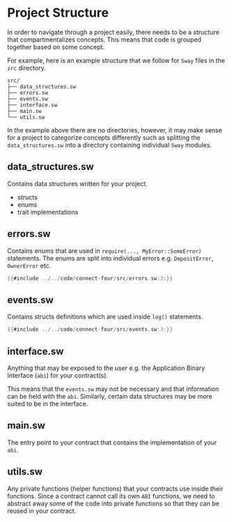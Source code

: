 # Project Structure

In order to navigate through a project easily, there needs to be a structure that compartmentalizes concepts. This means that code is grouped together based on some concept. 

For example, here is an example structure that we follow for `Sway` files in the `src` directory.

```
src/
├── data_structures.sw
├── errors.sw
├── events.sw
├── interface.sw
├── main.sw
└── utils.sw
```

In the example above there are no directories, however, it may make sense for a project to categorize concepts differently such as splitting the `data_structures.sw` into a directory containing individual `Sway` modules.

## data_structures.sw

Contains data structures written for your project.

- structs
- enums
- trait implementations

## errors.sw

Contains enums that are used in `require(..., MyError::SomeError)` statements.
The enums are split into individual errors e.g. `DepositError`, `OwnerError` etc.

```rust
{{#include ../../code/connect-four/src/errors.sw:3:}}
```

## events.sw

Contains structs definitions which are used inside `log()` statements.

```rust
{{#include ../../code/connect-four/src/events.sw:3:}}
```

## interface.sw

Anything that may be exposed to the user e.g. the Application Binary Interface (`abi`) for your contract(s).

This means that the `events.sw` may not be necessary and that information can be held with the `abi`. Similarly, certain data structures may be more suited to be in the interface.

## main.sw

The entry point to your contract that contains the implementation of your `abi`.

## utils.sw

Any private functions (helper functions) that your contracts use inside their functions.
Since a contract cannot call its own `ABI` functions, we need to abstract away some of the code into private functions so that they can be reused in your contract.